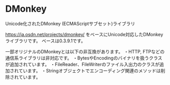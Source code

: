 # DMonkey
Unicode化されたDMonkey (ECMAScriptサブセット)ライブラリ  
  

https://ja.osdn.net/projects/dmonkey/ をベースにUnicode対応したDMonkeyライブラリです。
ベースは0.3.9.1です。

一部オリジナルのDMonkeyとは以下の非互換があります。
・HTTP, FTPなどの通信系ライブラリは非対応です。
・BytesやEncodingのバイナリを扱うクラスが追加されています。
・FileReader、FileWriterのファイル入出力のクラスが追加されています。
・Stringオブジェクトでエンコーディング関連のメソッドは削除されています。

